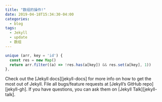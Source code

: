 ```yaml
---
title: "数组的操作!"
date: 2019-04-18T15:34:30-04:00
categories:
  - blog
tags:
  - Jekyll
  - update
  - 数组
---
```




```javascript
unique (arr, key = 'id') {
  const res = new Map()
  return arr.filter((a) => !res.has(a[key]) && res.set(a[key], 1))
},
```

Check out the [Jekyll docs][jekyll-docs] for more info on how to get the most out of Jekyll. File all bugs/feature requests at [Jekyll’s GitHub repo][jekyll-gh]. If you have questions, you can ask them on [Jekyll Talk][jekyll-talk].


